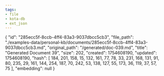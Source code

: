 ```yaml
---
tags:
- file
- kota-db
- ext_json
---
```

{
  "id": "285ecc5f-8ccb-4ff4-83a3-9037dbcc5cb3",
  "file_path": "./examples-data/personal-kb/documents/285ecc5f-8ccb-4ff4-83a3-9037dbcc5cb3.md",
  "original_path": "/generated/doc-039.md",
  "title": "Generated Document 39",
  "size": 202,
  "created": 1754608190,
  "updated": 1754608190,
  "hash": [
    184,
    201,
    158,
    15,
    132,
    161,
    77,
    78,
    33,
    231,
    168,
    131,
    91,
    80,
    235,
    29,
    161,
    144,
    254,
    187,
    70,
    242,
    53,
    138,
    127,
    55,
    173,
    36,
    119,
    37,
    57,
    75
  ],
  "embedding": null
}